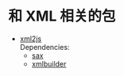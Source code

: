 # 和 XML 相关的包

- [xml2js](https://www.npmjs.com/package/xml2js)  
  Dependencies:  
  - [sax](https://www.npmjs.com/package/sax)
  - [xmlbuilder](https://www.npmjs.com/package/xmlbuilder)
